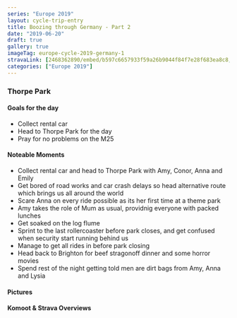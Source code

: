 ```yaml
---
series: "Europe 2019"
layout: cycle-trip-entry
title: Boozing through Germany - Part 2
date: "2019-06-20"
draft: true
gallery: true
imageTag: europe-cycle-2019-germany-1
stravaLink: [2468362890/embed/b597c6657933f59a26b9044f84f7e28f683ea8c8, 2475128892/embed/fb7900328aed7894555b8460faf6b9d7aa07cf37, 2477116364/embed/93e23a9004667e7268483613cac24cc5f54a6789]
categories: ["Europe 2019"]
---
```


### Thorpe Park

#### Goals for the day

*   Collect rental car
*   Head to Thorpe Park for the day
*   Pray for no problems on the M25


#### Noteable Moments

*   Collect rental car and head to Thorpe Park with Amy, Conor, Anna and Emily
*   Get bored of road works and car crash delays so head alternative route which brings us all around the world
*   Scare Anna on every ride possible as its her first time at a theme park
*   Amy takes the role of Mum as usual, providnig everyone with packed lunches
*   Get soaked on the log flume
*   Sprint to the last rollercoaster before park closes, and get confused when security start running behind us
*   Manage to get all rides in before park closing
*   Head back to Brighton for beef stragonoff dinner and some horror movies
*   Spend rest of the night getting told men are dirt bags from Amy, Anna and Lysia

</div>

#### Pictures

#### Komoot & Strava Overviews